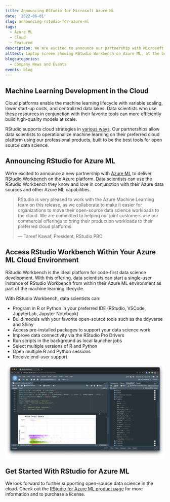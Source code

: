```yaml
---
title: Announcing RStudio for Microsoft Azure ML
date: '2022-06-01'
slug: announcing-rstudio-for-azure-ml
tags:
  - Azure ML
  - Cloud
  - Featured
description: We are excited to announce our partnership with Microsoft Azure ML. You can use RStudio Workbench in conjunction with Azure to build machine learning models at scale.
alttext: Laptop screen showing RStudio Workbench on Azure ML, at the bottom of the image is the text Microsoft Azure + RStudio with their respective logos.
blogcategories:
  - Company News and Events
events: blog
---
```


## Machine Learning Development in the Cloud

Cloud platforms enable the machine learning lifecycle with variable scaling, lower start-up costs, and centralized data lakes. Data scientists who use these resources in conjunction with their favorite tools can more efficiently build high-quality models at scale.

RStudio supports cloud strategies in <a href="https://www.rstudio.com/solutions/rstudio-in-the-cloud/" target = "_blank">various ways</a>. Our partnerships allow data scientists to operationalize machine learning on their preferred cloud platform using our professional products, built to be the best tools for open source data science.

## Announcing RStudio for Azure ML

We’re excited to announce a new partnership with <a href="https://azure.microsoft.com/en-us/services/machine-learning/#product-overview" target = "_blank">Azure ML</a> to deliver <a href="https://www.rstudio.com/products/workbench/" target = "_blank">RStudio Workbench</a> on the Azure platform. Data scientists can use the RStudio Workbench they know and love in conjunction with their Azure data sources and other Azure ML capabilities.

> RStudio is very pleased to work with the Azure Machine Learning team on this release, as we collaborate to make it easier for organizations to move their open-source data science workloads to the cloud. We are committed to helping our joint customers use our commercial offerings to bring their production workloads to their preferred cloud platforms.
>
> — Tareef Kawaf, President, RStudio PBC

## Access RStudio Workbench Within Your Azure ML Cloud Environment

RStudio Workbench is the ideal platform for code-first data science development. With this offering, data scientists can start a single-user instance of RStudio Workbench from within their Azure ML environment as part of the machine learning lifecycle.

With RStudio Workbench, data scientists can:

* Program in R or Python in your preferred IDE (RStudio, VSCode, JupyterLab, Jupyter Notebook)
* Build models with your favorite open-source tools such as the tidyverse and Shiny
* Access pre-installed packages to support your data science work
* Improve data connectivity via the RStudio Pro Drivers
* Run scripts in the background as local launcher jobs
* Select multiple versions of R and Python
* Open multiple R and Python sessions
* Receive end-user support

![Laptop with a Workbench IDE open in Azure](azure-image.png)

## Get Started With RStudio for Azure ML

We look forward to further supporting open-source data science in the cloud. Check out the <a href="https://www.rstudio.com/azure-ml" target = "_blank">RStudio for Azure ML product page</a> for more information and to purchase a license.
